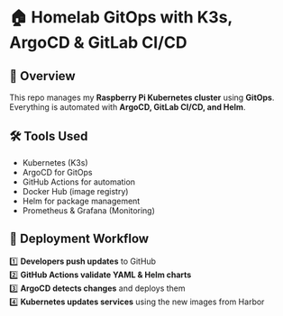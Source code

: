 # 🏠 Homelab GitOps with K3s, ArgoCD & GitLab CI/CD

## 🔹 Overview
This repo manages my **Raspberry Pi Kubernetes cluster** using **GitOps**.  
Everything is automated with **ArgoCD, GitLab CI/CD, and Helm**.  

## 🛠️ Tools Used
- Kubernetes (K3s)
- ArgoCD for GitOps
- GitHub Actions for automation
- Docker Hub (image registry)
- Helm for package management
- Prometheus & Grafana (Monitoring)

## 🚀 Deployment Workflow
1️⃣ **Developers push updates** to GitHub  
2️⃣ **GitHub Actions validate YAML & Helm charts**  
3️⃣ **ArgoCD detects changes** and deploys them  
4️⃣ **Kubernetes updates services** using the new images from Harbor  
